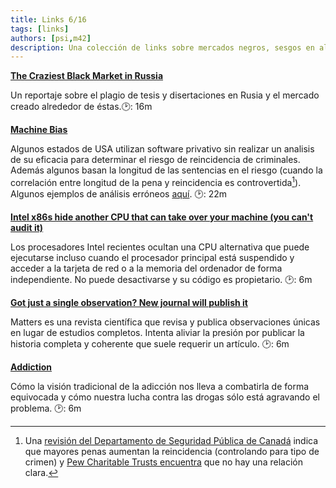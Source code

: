 ```yaml
---
title: Links 6/16
tags: [links]
authors: [psi,m42]
description: Una colección de links sobre mercados negros, sesgos en algoritmos, journals sobre casos únicos y otros.
---
```


[**The Craziest Black Market in Russia**](http://www.slate.com/articles/news_and_politics/cover_story/2016/05/the_thriving_russian_black_market_in_dissertations_and_the_crusaders_fighting.html)

Un reportaje sobre el plagio de tesis y disertaciones en Rusia y el mercado creado alrededor de éstas.:clock2:: 16m

[**Machine Bias**](https://www.propublica.org/article/machine-bias-risk-assessments-in-criminal-sentencing)

Algunos estados de USA utilizan software privativo sin realizar un analisis de su eficacia para determinar el riesgo de reincidencia de criminales. Además algunos basan la longitud de las sentencias en el riesgo (cuando la correlación entre longitud de la pena y reincidencia es controvertida[^reincidencia]). Algunos ejemplos de análisis erróneos [aquí](https://www.propublica.org/article/what-algorithmic-injustice-looks-like-in-real-life). :clock2:: 22m

[^reincidencia]: Una [revisión del Departamento de Seguridad Pública de Canadá](http://www.publicsafety.gc.ca/cnt/rsrcs/pblctns/ffcts-prsn-sntncs-rcdvsm/index-en.aspx#mor) indica que mayores penas aumentan la reincidencia (controlando para tipo de crimen) y [Pew Charitable Trusts encuentra](http://www.pewtrusts.org/en/research-and-analysis/fact-sheets/2013/10/08/prison-time-served-and-recidivism) que no hay una relación clara.

[**Intel x86s hide another CPU that can take over your machine (you can't audit it)**](http://boingboing.net/2016/06/15/intel-x86-processors-ship-with.html)

Los procesadores Intel recientes ocultan una CPU alternativa que puede ejecutarse incluso cuando el procesador principal está suspendido y acceder a la tarjeta de red o a la memoria del ordenador de forma independiente. No puede desactivarse y su código es propietario. :clock2:: 6m


[**Got just a single observation? New journal will publish it**](http://www.sciencemag.org/news/2015/12/got-just-single-observation-new-journal-will-publish-it)

Matters es una revista científica que revisa y publica observaciones únicas en lugar de estudios completos. Intenta aliviar la presión por publicar la historia completa y coherente que suele requerir un artículo. :clock2:: 6m

[**Addiction**](https://www.youtube.com/watch?v=ao8L-0nSYzg)

Cómo la visión tradicional de la adicción nos lleva a combatirla de forma equivocada y cómo nuestra lucha contra las drogas sólo está agravando el problema. :clock2:: 6m
